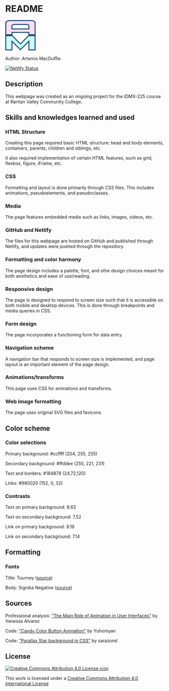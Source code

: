 # README

![A M icon](img\favicon-96x96.png)

Author: Artemis MacDuffie

[![Netlify Status](https://api.netlify.com/api/v1/badges/549e816f-a343-455f-af31-6406ab6e8817/deploy-status)](https://app.netlify.com/sites/about-me-artemismacduffie/deploys)

## Description

This webpage was created as an ongoing project for the IDMX-225 course at Raritan Valley Community College.

## Skills and knowledges learned and used

### HTML Structure

Creating this page required basic HTML structure: head and body elements, containers, parents, children and siblings, etc.

It also required implementation of certain HTML features, such as grid, flexbox, figure, iFrame, etc.

### CSS

Formatting and layout is done primarily through CSS files. This includes animations, pseudoelements, and pseudoclasses.

### Media

The page features embedded media such as links, images, videos, etc.

### GitHub and Netlify

The files for this webpage are hosted on GitHub and published through Netlify, and updates were pushed through the repository.

### Formatting and color harmony

The page design includes a palette, font, and othe design choices meant for both aesthetics and ease of use/reading.

### Responsive design

The page is designed to respond to screen size such that it is accessible on both mobile and desktop devices. This is done through breakpoints and media queries in CSS.

### Form design

The page incorporates a functioning form for data entry.

### Navigation scheme

A navigation bar that responds to screen size is implemented, and page layout is an important element of the page design.

### Animations/transforms

This page uses CSS for animations and transforms.

### Web image formatting

The page uses original SVG files and favicons.

## Color scheme

### Color selections

Primary background: #ccffff (204, 255, 255)

Secondary background: #ffddee (255, 221, 231)

Text and borders: #184878 (24,72,120)

Links: #980020 (152, 0, 32)

### Contrasts

Text on primary background: 8.63

Text on secondary background: 7.52

Link on primary background: 8.19

Link on secondary background: 7.14

## Formatting

### Fonts

Title: Tourney ([source](https://fonts.google.com/specimen/Tourney))

Body: Signika Negative ([source](https://fonts.google.com/specimen/Signika+Negative))

## Sources

Professional analysis: ["The Main Role of Animation in User Interfaces"](https://www.youtube.com/watch?v=uWvObpfrwjs) by Vanessa Alvarez

Code: ["Candy Color Button Animation"](https://codepen.io/yuhomyan/pen/OJMejWJ) by Yuhomyan

Code: ["Parallax Star background in CSS"](https://codepen.io/sarazond/pen/LYGbwj) by sarazond

## License

[![Creative Commons Attribution 4.0 License icon](https://i.creativecommons.org/l/by/4.0/88x31.png)](http://creativecommons.org/licenses/by/4.0)

This work is licensed under a [Creative Commons Attribution 4.0 International License](http://creativecommons.org/licenses/by/4.0)
